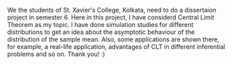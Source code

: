 We the students of St. Xavier's College, Kolkata, need to do a dissertaion project in semester 6. 
Here in this project, I have considerd Central Limit Theorem as my topic. I have done simulation studies for different 
distributions to get an idea about the asymptotic behaviour of the distribution of the sample mean. Also, some applications 
are shown there, for example, a real-life application, advantages of CLT in different inferential problems and so on.
Thank you! :)
